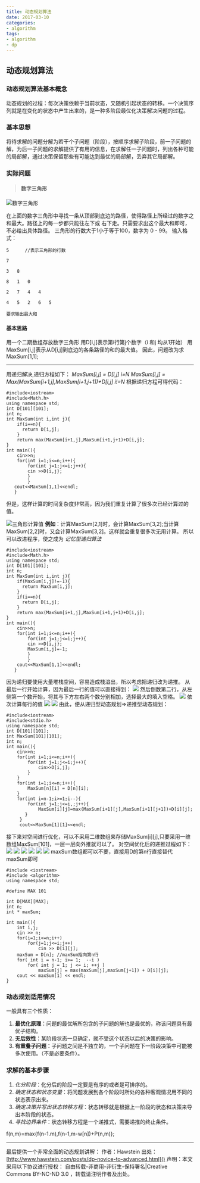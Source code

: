 ```yaml
---
title: 动态规划算法
date: 2017-03-10
categories: 
- algorithm
tags:
- algorithm
- dp
---
```


## 动态规划算法

### 动态规划算法基本概念
动态规划的过程：每次决策依赖于当前状态，又随机引起状态的转移。一个决策序列就是在变化的状态中产生出来的，是一种多阶段最优化决策解决问题的过程。
### 基本思想
将待求解的问题分解为若干个子问题（阶段），按顺序求解子阶段，前一子问题的解，为后一子问题的求解提供了有用的信息，在求解任一子问题时，列出各种可能的局部解，通过决策保留那些有可能达到最优的局部解，丢弃其它局部解。

### 实际问题
> #### 数字三角形
![数字三角形](http://img.blog.csdn.net/20150811133448624?watermark/2/text/aHR0cDovL2Jsb2cuY3Nkbi5uZXQv/font/5a6L5L2T/fontsize/400/fill/I0JBQkFCMA==/dissolve/70/gravity/Center)

 在上面的数字三角形中寻找一条从顶部到底边的路径，使得路径上所经过的数字之和最大。路径上的每一步都只能往左下或 右下走。只需要求出这个最大和即可，不必给出具体路径。 三角形的行数大于1小于等于100，数字为 0 - 99。
输入格式：

    5      //表示三角形的行数    

    7

    3   8

    8   1   0

    2   7   4   4

    4   5   2   6   5

    要求输出最大和
    
#### 基本思路
用一个二期数组存放数字三角形
用D[i,j]表示第i行第j个数字（i 和j 均从1开始）
用MaxSum[i,j]表示从D[i,j]到底边的各条路径的和的最大值。
因此，问题改为求MaxSum[1,1];

-----
用递归解决,递归方程如下：
_MaxSum[i,j] = D[i,j]  i=N
MaxSum[i,j] = Max(MaxSum[i+1,j],MaxSum[i+1,j+1])+D[i,j] i!=N_
根据递归方程可得代码：

```
#include<iostream>
#include<Math.h>
using namespace std;
int D[101][101];
int n;
int MaxSum(int i,int j){
    if(i==n){
      return D[i,j];
    }
    return max(MaxSum[i+1,j],MaxSum[i+1,j+1)+D[i,j];
}
int main(){
    cin>>n;
    for(int i=1;i<=n;i++){
        for(int j=1;j<=i;j++){
        cin >>D[i,j};
        }
        }
   cout<<MaxSum[1,1]<<endl;
   }
```
但是，这样计算的时间复杂度非常高，因为我们重复计算了很多次已经计算过的值。

![三角形计算值](http://img.blog.csdn.net/20150811140840233?watermark/2/text/aHR0cDovL2Jsb2cuY3Nkbi5uZXQv/font/5a6L5L2T/fontsize/400/fill/I0JBQkFCMA==/dissolve/70/gravity/Center)
**例如**：计算MaxSum[2,1]时，会计算MaxSum[3,2];当计算MaxSum[2,2]时，又会计算MaxSum[3,2]。这样就会重复很多次无用计算。
所以可以改进程序，使之成为 _记忆型递归算法_

```
#include<iostream>
#include<Math.h>
using namespace std;
int D[101][101];
int n;
int MaxSum(int i,int j){
    if(MaxSum[i,j]!=-1){
      return MaxSum[i,j];
    }
    if(i==n){
      return D[i,j];
    }
    return max(MaxSum[i+1,j],MaxSum[i+1,j+1)+D[i,j];
}
int main(){
    cin>>n;
    for(int i=1;i<=n;i++){
        for(int j=1;j<=i;j++){
        cin >>D[i,j};
        MaxSum[i,j]=-1;
        }
        }
    cout<<MaxSum[1,1]<<endl;
   }
```
因为递归要使用大量堆栈空间，容易造成栈溢出，所以考虑把递归改为递推。
从最后一行开始计算，因为最后一行的值可以直接得到：
![](http://img.blog.csdn.net/20150811152746815?watermark/2/text/aHR0cDovL2Jsb2cuY3Nkbi5uZXQv/font/5a6L5L2T/fontsize/400/fill/I0JBQkFCMA==/dissolve/70/gravity/Center)
然后倒数第二行，从左侧第一个数开始，将其与下方左右两个数分别相加，选择最大的填入空格。
![](http://img.blog.csdn.net/20150811153237686?watermark/2/text/aHR0cDovL2Jsb2cuY3Nkbi5uZXQv/font/5a6L5L2T/fontsize/400/fill/I0JBQkFCMA==/dissolve/70/gravity/Center)
依次计算每行的值
![](http://img.blog.csdn.net/20150811153534629?watermark/2/text/aHR0cDovL2Jsb2cuY3Nkbi5uZXQv/font/5a6L5L2T/fontsize/400/fill/I0JBQkFCMA==/dissolve/70/gravity/Center)
![](http://img.blog.csdn.net/20150811153553012?watermark/2/text/aHR0cDovL2Jsb2cuY3Nkbi5uZXQv/font/5a6L5L2T/fontsize/400/fill/I0JBQkFCMA==/dissolve/70/gravity/Center)
由此，便从递归型动态规划=>递推型动态规划：

```
#include<iostream>
#include<stdio.h>
using namespace std;
int D[101][101];
int MaxSum[101][101];
int n;
int main(){
    cin>>n;
    for(int i=1;i<=n;i++){
        for(int j=1;j<=i;j++){
            cin>>D[i,j];
        }
    }
    for(int i=1;i<=n;i++){
        MaxSum[n][i] = D[n][i];
    }
    for(int i=n-1;i>=1;i--){
        for(int j=1;j<=i,;j++){
            MaxSum[i][j]=max(MaxSum[i+1][j],MaxSum[i+1][j+1])+D[i][j];
       }
     }
     cout<<MaxSum[1][1]<<endl;  
```
接下来对空间进行优化，可以不采用二维数组来存储MaxSum[i][j],只要采用一维数组MaxSum[101]，一层一层向外推就可以了。
对空间优化后的递推过程如下：
![](http://img.blog.csdn.net/20150811155011262?watermark/2/text/aHR0cDovL2Jsb2cuY3Nkbi5uZXQv/font/5a6L5L2T/fontsize/400/fill/I0JBQkFCMA==/dissolve/70/gravity/Center)
![](http://img.blog.csdn.net/20150811155028144?watermark/2/text/aHR0cDovL2Jsb2cuY3Nkbi5uZXQv/font/5a6L5L2T/fontsize/400/fill/I0JBQkFCMA==/dissolve/70/gravity/Center)
![](http://img.blog.csdn.net/20150811155119121?watermark/2/text/aHR0cDovL2Jsb2cuY3Nkbi5uZXQv/font/5a6L5L2T/fontsize/400/fill/I0JBQkFCMA==/dissolve/70/gravity/Center)
![](http://img.blog.csdn.net/20150811155136507?watermark/2/text/aHR0cDovL2Jsb2cuY3Nkbi5uZXQv/font/5a6L5L2T/fontsize/400/fill/I0JBQkFCMA==/dissolve/70/gravity/Center)
![](http://img.blog.csdn.net/20150811155255355?watermark/2/text/aHR0cDovL2Jsb2cuY3Nkbi5uZXQv/font/5a6L5L2T/fontsize/400/fill/I0JBQkFCMA==/dissolve/70/gravity/Center)
![](http://img.blog.csdn.net/20150811155311499?watermark/2/text/aHR0cDovL2Jsb2cuY3Nkbi5uZXQv/font/5a6L5L2T/fontsize/400/fill/I0JBQkFCMA==/dissolve/70/gravity/Center)
maxSum数组都可以不要，直接用D的第n行直接替代maxSum即可

```
#include <iostream>  
#include <algorithm> 
using namespace std; 

#define MAX 101  

int D[MAX][MAX];  
int n; 
int * maxSum; 

int main(){    
	int i,j;    
	cin >> n;    
	for(i=1;i<=n;i++)   
		for(j=1;j<=i;j++)        
			cin >> D[i][j];   
	maxSum = D[n]; //maxSum指向第n行    
	for( int i = n-1; i>= 1;  --i )     
		for( int j = 1; j <= i; ++j )       
			maxSum[j] = max(maxSum[j],maxSum[j+1]) + D[i][j];    
	cout << maxSum[1] << endl;  
}
```
### 动态规划适用情况
一般具有三个性质：
1. **最优化原理**：问题的最优解所包含的子问题的解也是最优的，称该问题具有最优子结构。
2. **无后效性**：某阶段状态一旦确定，就不受这个状态以后的决策的影响。
3. **有重叠子问题**：子问题之间是不独立的，一个子问题在下一阶段决策中可能被多次使用。（不是必要条件）。

### 求解的基本步骤
1. *化分阶段*：化分后的阶段一定要是有序的或者是可排序的。
2. *确定状态和状态变量*：将问题发展到各个阶段时所处的各种客观情况用不同的状态表示出来。
3. *确定决策并写出状态转移方程*：状态转移就是根据上一阶段的状态和决策来导出本阶段的状态。
4. *寻找边界条件*：状态转移方程是一个递推式，需要递推的终止条件。

f(n,m)=max{f(n-1.m),f(n-1,m-w[n])+P(n,m)};

-----
最后提供一个非常全面的动态规划讲解：
作者：Hawstein
出处：[http://www.hawstein.com/posts/dp-novice-to-advanced.html]()
声明：本文采用以下协议进行授权： 自由转载-非商用-非衍生-保持署名|Creative Commons BY-NC-ND 3.0 ，转载请注明作者及出处。

